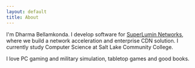 ```yaml
---
layout: default
title: About
---
```

I'm Dharma Bellamkonda. I develop software for [SuperLumin Networks](http://www.superlumin.com/), where we build a network acceleration and enterprise CDN solution. I currently study Computer Science at Salt Lake Community College.

I love PC gaming and military simulation, tabletop games and good books. 